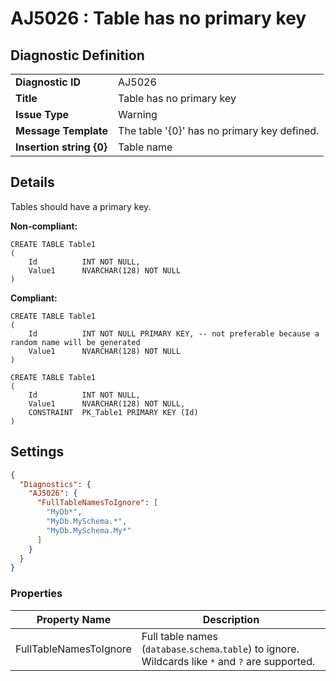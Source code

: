 # AJ5026 : Table has no primary key

## Diagnostic Definition

<table>
  <tr>
    <td class="header"><b>Diagnostic ID</b></td>
    <td>AJ5026</td>
  </tr>
  <tr>
    <td class="header"><b>Title</b></td>
    <td>Table has no primary key</td>
  </tr>
  <tr>
    <td class="header"><b>Issue Type</b></td>
    <td>Warning</td>
  </tr>
  <tr>
    <td class="header"><b>Message Template</b></td>
    <td>The table '{0}' has no primary key defined.</td>
  </tr>
    <tr>
    <td class="header"><b>Insertion string {0}</b></td>
    <td>Table name</td>
  </tr>

</table>

## Details

Tables should have a primary key.

**Non-compliant:**

```tsql
CREATE TABLE Table1
(
    Id          INT NOT NULL,
    Value1      NVARCHAR(128) NOT NULL
)
```

**Compliant:**

```tsql
CREATE TABLE Table1
(
    Id          INT NOT NULL PRIMARY KEY, -- not preferable because a random name will be generated
    Value1      NVARCHAR(128) NOT NULL
)
```

```tsql
CREATE TABLE Table1
(
    Id          INT NOT NULL,
    Value1      NVARCHAR(128) NOT NULL,
    CONSTRAINT  PK_Table1 PRIMARY KEY (Id)
)
```



## Settings

```json
{
  "Diagnostics": {
    "AJ5026": {
      "FullTableNamesToIgnore": [
        "MyDb*",
        "MyDb.MySchema.*",
        "MyDb.MySchema.My*"
      ]
    }
  }
}
```


### Properties

| Property Name          | Description                                                                                         |
|------------------------|-----------------------------------------------------------------------------------------------------|
| FullTableNamesToIgnore | Full table names (`database`.`schema`.`table`) to ignore. Wildcards like `*` and `?` are supported. |




